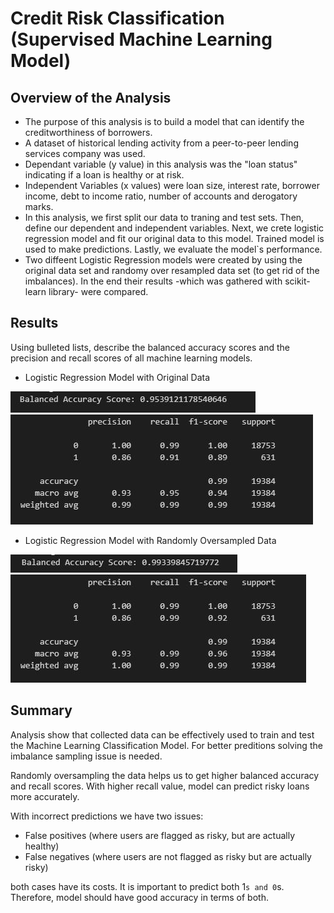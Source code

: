 # Credit Risk Classification (Supervised Machine Learning Model)

## Overview of the Analysis

* The purpose of this analysis is to build a model that can identify the creditworthiness of borrowers.
* A dataset of historical lending activity from a peer-to-peer lending services company was used. 
* Dependant variable (y value) in this analysis was the "loan status" indicating if a loan is healthy or at risk. 
* Independent Variables (x values) were loan size, interest rate, borrower income, debt to income ratio, number of accounts and derogatory marks.
* In this analysis, we first split our data to traning and test sets. Then, define our dependent and independent variables. Next, we crete logistic regression model and fit our original data to this model. Trained model is used to make predictions. Lastly, we evaluate the model`s performance. 
* Two diffeent Logistic Regression models were created by using the original data set and randomy over resampled data set (to get rid of the imbalances). In the end their results -which was gathered with scikit-learn library- were compared.

## Results

Using bulleted lists, describe the balanced accuracy scores and the precision and recall scores of all machine learning models.

* Logistic Regression Model with Original Data
 
![Balanced Accuracy Score](./Images/balanced_accuracy_score_1.JPG)
![Classification Report](./Images/classification_report_1.JPG)

* Logistic Regression Model with Randomly Oversampled Data

![Balanced Accuracy Score](./Images/balanced_accuracy_score_2.JPG)
![Classification Report](./Images/classification_report_2.JPG)

## Summary

Analysis show that collected data can be effectively used to train and test the Machine Learning Classification Model. For better preditions solving the imbalance sampling issue is needed.

Randomly oversampling the data helps us to get higher balanced accuracy and recall scores. With higher recall value, model can predict risky loans more accurately.

With incorrect predictions we have two issues:

* False positives (where users are flagged as risky, but are actually healthy)
* False negatives (where users are not flagged as risky but are actually risky)

both cases have its costs. It is important to predict both 1`s and 0`s. Therefore, model should have good accuracy in terms of both. 
